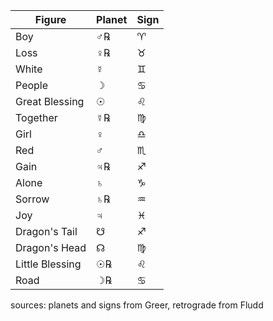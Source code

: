 Figure         |Planet|Sign
---------------|------|----
Boy            |♂️℞|♈︎
Loss           |♀️℞|♉︎
White          |☿️ |♊︎
People         |☽︎ |♋︎
Great Blessing |☉ |♌︎
Together       |☿️℞|♍︎
Girl           |♀️ |♎︎
Red            |♂️ |♏︎
Gain           |♃℞|♐︎
Alone          |♄ |♑︎
Sorrow         |♄℞|♒︎
Joy            |♃ |♓︎
Dragon's Tail  |☋ |♐︎
Dragon's Head  |☊ |♍︎
Little Blessing|☉℞|♌︎
Road           |☽︎℞|♋︎

sources: planets and signs from Greer, retrograde from Fludd
